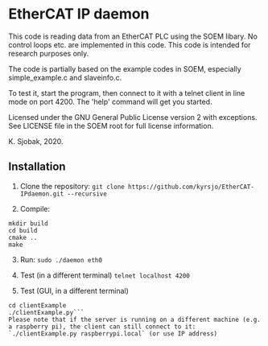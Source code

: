 # EtherCAT IP daemon

This code is reading data from an EtherCAT PLC using the SOEM libary.
No control loops etc. are implemented in this code.
This code is intended for research purposes only.

The code is partially based on the example codes in SOEM,
especially simple_example.c and slaveinfo.c.

To test it, start the program, then connect to it with a telnet client in line mode on port 4200.
The 'help' command will get you started.

Licensed under the GNU General Public License version 2 with exceptions.
See LICENSE file in the SOEM root for full license information.

K. Sjobak, 2020.

## Installation

1. Clone the repository:
`git clone https://github.com/kyrsjo/EtherCAT-IPdaemon.git --recursive`

2. Compile:
```cd EtherCAT-IPdaemon
mkdir build
cd build
cmake ..
make
```

3. Run:
`sudo ./daemon eth0`

4. Test (in a different terminal)
`telnet localhost 4200`

5. Test (GUI, in a different terminal)
```cd EtherCAT-IPdaemon
cd clientExample
./clientExample.py```
Please note that if the server is running on a different machine (e.g. a raspberry pi), the client can still connect to it:
`./clientExample.py raspberrypi.local` (or use IP address)